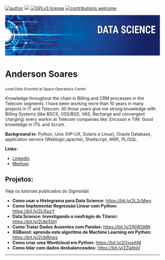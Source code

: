 [![author](https://img.shields.io/badge/author-anderson-red.svg)](https://www.linkedin.com/in/andersontsoares/) [![](https://img.shields.io/badge/python-3.7+-blue.svg)](https://www.python.org/downloads/release/python-365/) [![GPLv3 license](https://img.shields.io/badge/License-GPLv3-blue.svg)](http://perso.crans.org/besson/LICENSE.html) [![contributions welcome](https://img.shields.io/badge/contributions-welcome-brightgreen.svg?style=flat)](https://github.com/carlosfab/data_science/issues)

<p align="center">
  <img src="Imagem1.jpg" >
</p>

# Anderson Soares
<sub>*Lead Data Scientist* at Space Operations Center</sub>

Knowledge throughout the chain in Billing and CRM processes in the Telecom segments.
I have been working more than 10 years in many projects in IT and Telecom. All those years give me strong knowledge with Billing Systems (like BSCS, OSS/BSS, VAS, Recharge and convergent charging) every workin at Telecom companies like: Ericsson e TIM.
Good knowledge in ITIL and Scrum.

**Background in:** Python, Unix (HP-UX, Solaris e Linux), Oracle Database, application service (Weblogic,apache), Shellscript, AWK, PL/SQL.

**Links:**
* [LinkedIn](https://www.linkedin.com/in/andersontsoares/)
* [Medium](https://www.medium.com)


## Projetos:
Veja os tutoriais publicados do Sigmoidal:

* **Como usar o Histograma para Data Science:** https://bit.ly/2L2cMwy
* **Como Implementar Regressão Linear com Python:** https://bit.ly/2Li5pzY
* **Data Science: Investigando o naufrágio do Titanic:** https://bit.ly/2Ubr5SH
* **Como Tratar Dados Ausentes com Pandas:** https://bit.ly/31KWSMN
* **XGBoost: aprenda este algoritmo de Machine Learning em Python:** https://bit.ly/2UbRhws
* **Como criar uma Wordcloud em Python:** https://bit.ly/2OxsphM
* **Como lidar com dados desbalanceados:** https://bit.ly/2ZlaNsV

---




